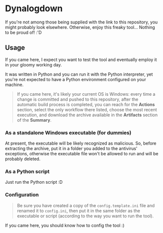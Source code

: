 # Dynalogdown

If you're not among those being supplied with the link to this repository, you might probably look elsewhere.
Otherwise, enjoy this freaky tool... Nothing to be proud of! :'D

## Usage

If you came here, I expect you want to test the tool and eventually employ it in your gloomy working day.

It was written in Python and you can run it with the Python interpreter, yet you're not expected to have a Python environment configured on your machine.

> If you came here, it's likely your current OS is Windows: every time a change is committed and pushed to this repository, after the automatic build process is completed, you can reach for the __Actions__ section, select the only workflow there listed, choose the most recent execution, and download the archive available in the __Artifacts__ section of the __Summary__.

### As a standalone Windows executable (for dummies)

At present, the executable will be likely recognized as malicious. So, before extracting the archive, put it in a folder you added to the antivirus' exceptions, otherwise the executable file won't be allowed to run and will be probably deleted.

### As a Python script

Just run the Python script :D

### Configuration

> Be sure you have created a copy of the `config.template.ini` file and renamed it to `config.ini`, then put it in the same folder as the executable or script (according to the way you want to run the tool).

If you came here, you should know how to config the tool :)
